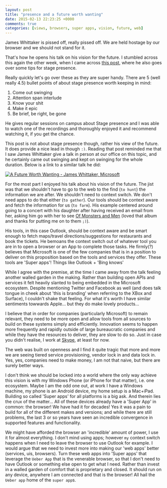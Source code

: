 ```yaml
---
layout: post
title: "presence and a future worth wanting"
date: 2015-02-13 22:23:25 +0000
comments: true
categories: [views, browsers, super apps, vision, future, web]
---
```


James Whittaker is pissed off, really pissed off. We are held hostage by our browser and we should not stand for it.

That's how he opens his talk on his vision for the future. I stumbled across this again the other week, when I came across  [this post](http://news.microsoft.com/stories/people/james-whittaker.html), where he also goes over some tips for stage presence.

Really quickly let's go over these as they are super handy. There are 5 (well really 4.5) bullet points of about stage presence worth keeping in mind:

1. Come out swinging
2. Attention span interlude
3. Know your shit
4. Make it epic
5. Be brief, be right, be gone

He gives regular sessions on campus about Stage presence and I was able to watch one of the recordings and thoroughly enjoyed it and recommend watching it, if you get the chance.

This post is not about stage presence though, rather his view of the future. It does provide a nice lead in though `:)`. Reading that post reminded me that I saw James Whittaker give a talk in person at our office on this topic, and he certainly came out swinging and kept on swinging for the whole duration. Below is a link to a similar talk he did:

[![A Future Worth Wanting - James Whittaker, Microsoft](http://img.youtube.com/vi/U1sJNzEHny0/0.jpg)](http://www.youtube.com/watch?v=U1sJNzEHny0)

For the most part I enjoyed his talk about his vision of the future. The jist was that we shouldn't have to go to the web to the find (`to hunt`) the information we are after. We shouldn't need to context switch. We don't need apps to do that either (`to gather`). Our tools should be context aware and fetch the information for us (`to farm`). His example centered around going to a concert with his daughter after having received an email from her, asking him go with her to see [Of Monsters and Men](http://www.ofmonstersandmen.com/) (loved that album and thanks for putting me on to them `;)`). 

His tools, in this case Outlook, should be context aware and be smart enough to fetch maps/travel directions/suggestions for restaurants and book the tickets. He bemoans the context switch out of whatever tool you are in to open a browser or an App to complete those tasks. He firmly(?) believes that Microsoft is one of the few companies that is in a position to deliver on this proposition based on the tools and services they offer. These tools are 'Super apps'! Things like Outlook + 'Bing knows'

While I agree with the premise, at the time I came away from the talk feeling another walled garden in the making. Rather than building open APIs and services it felt heavily slanted to being embedded in the Microsoft ecosystem. Despite mentioning Twitter and Facebook as well (and does talk tongue in cheek about 'this is branding' when referring to the XBox and Surface), I couldn't shake that feeling. For what it's worth I have similar sentiments towwards Apple... but they do make lovely products...

I believe that in order for companies (particularly Microsoft) to remain relevant, they need to be more open and allow tools from all sources to build on these systems simply and efficiently. Innovation seems to happen more frequently and rapidly outside of large bureaucratic companies and while they have the resources to deliver, they are slow to do so. Just in case you didn't realise, I work at [Skype](http://www.skype.com/), at least for now.

The web was built on openness and I find it quite tragic that more and more we are seeing tiered service provisioning, vendor lock in and data lock in. Yes, yes, companies need to make money, I am not that naive, but there are surely better ways.

I don't think we should be locked into a world where the only way achieve this vision is with my Windows Phone (or iPhone for that matter), i.e. one ecosystem. Maybe I am the odd one out, at work I have a Windows machine, my phone is an Android device, my home setup is a Mac+iPad. Building so called 'Super apps' for all platforms is a big ask. And therein lies the crux of the matter... All of these devices already have a 'Super App' in common: the browser! We have had it for decades! Yes it was a pain to build for all of the different makes and versions; and while there are still problems, the last 3 or so years have seen an incredible convergence in supported features and functionality.

We might have afforded the browser an 'incredible' amount of power, I use it for almost everything. I don't mind using apps; however `my` context switch happens when I need to leave the browser to use Outlook for example. I would argue that we need to invest more into making our 'web apps' better (services, uis, browsers). Turn these web apps into 'Super apps' that leverage the `Ueber App` that is the venerable browser, so that I don't need to have Outlook or something else open to get what I need. Rather than invest in a walled garden of comfort that is proprietary and closed. It should run on any device, anywhere I am connected and that is the browser! All hail the `Ueber app` home of the `super app`s.  
